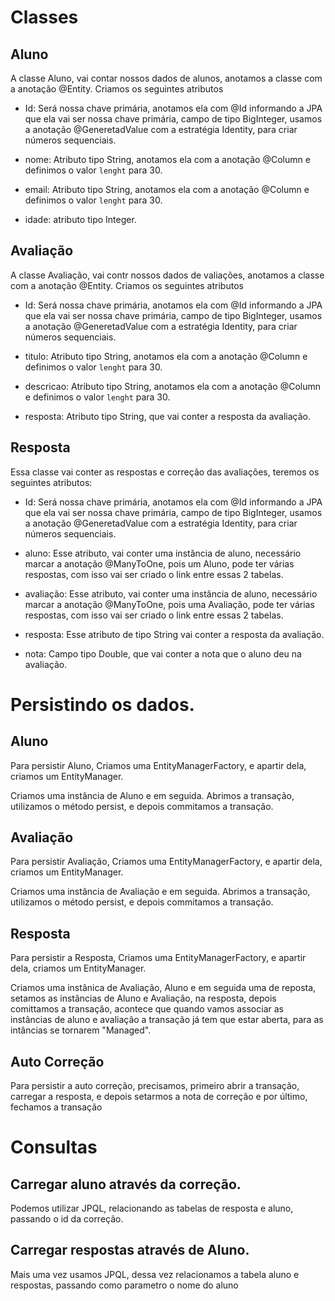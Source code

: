 # Classes

## Aluno

A classe Aluno, vai contar nossos dados de alunos, anotamos a classe com a anotação @Entity. Criamos os seguintes atributos

* Id: Será nossa chave primária, anotamos ela com @Id informando a JPA que ela vai ser nossa chave primária, campo de tipo BigInteger, usamos a anotação @GeneretadValue com a estratégia Identity, para criar números sequenciais.

* nome: Atributo tipo String, anotamos ela com a anotação @Column e definimos o valor `lenght` para 30.

* email: Atributo tipo String, anotamos ela com a anotação @Column e definimos o valor `lenght` para 30.

* idade: atributo tipo Integer.

## Avaliação 

A classe Avaliação, vai contr nossos dados de valiações, anotamos a classe com a anotação @Entity. Criamos os seguintes atributos

* Id: Será nossa chave primária, anotamos ela com @Id informando a JPA que ela vai ser nossa chave primária, campo de tipo BigInteger, usamos a anotação @GeneretadValue com a estratégia Identity, para criar números sequenciais.

* titulo: Atributo tipo String, anotamos ela com a anotação @Column e definimos o valor `lenght` para 30.

* descricao: Atributo tipo String, anotamos ela com a anotação @Column e definimos o valor `lenght` para 30.

* resposta: Atributo tipo String, que vai conter a resposta da avaliação.

## Resposta

Essa classe vai conter as respostas e correção das avaliações, teremos os seguintes atributos:

* Id: Será nossa chave primária, anotamos ela com @Id informando a JPA que ela vai ser nossa chave primária, campo de tipo BigInteger, usamos a anotação @GeneretadValue com a estratégia Identity, para criar números sequenciais.

* aluno: Esse atributo, vai conter uma instância de aluno, necessário marcar a anotação @ManyToOne, pois um Aluno, pode ter várias respostas, com isso vai ser criado o link entre essas 2 tabelas.

* avaliação: Esse atributo, vai conter uma instância de aluno, necessário marcar a anotação @ManyToOne, pois uma Avaliação, pode ter várias respostas, com isso vai ser criado o link entre essas 2 tabelas.

* resposta: Esse atributo de tipo String vai conter a resposta da avaliação.

* nota: Campo tipo Double, que vai conter a nota que o aluno deu na avaliação.

# Persistindo os dados.

## Aluno
Para persistir Aluno, Criamos uma EntityManagerFactory, e apartir dela, criamos um EntityManager.

Criamos uma instância de Aluno e em seguida.
Abrimos a transação, utilizamos o método persist, e depois commitamos a transação.

## Avaliação

Para persistir Avaliação, Criamos uma EntityManagerFactory, e apartir dela, criamos um EntityManager.

Criamos uma instância de Avaliação e em seguida.
Abrimos a transação, utilizamos o método persist, e depois commitamos a transação.

## Resposta

Para persistir a Resposta, Criamos uma EntityManagerFactory, e apartir dela, criamos um EntityManager.

Criamos uma instânica de Avaliação, Aluno e em seguida uma de reposta, setamos as instâncias de Aluno e Avaliação, na resposta, depois comittamos a transação, acontece que quando vamos associar as instâncias de aluno e avaliação a transação já tem que estar aberta, para as intâncias se tornarem "Managed".

## Auto Correção

Para persistir a auto correção, precisamos, primeiro abrir a transação, carregar a resposta, e depois setarmos a nota de correção e por último, fechamos a transação

# Consultas

## Carregar aluno através da correção.

Podemos utilizar JPQL, relacionando as tabelas de resposta e aluno, passando o id da correção.

## Carregar respostas através de Aluno.

Mais uma vez usamos JPQL, dessa vez relacionamos a tabela aluno e respostas, passando como parametro o nome do aluno

